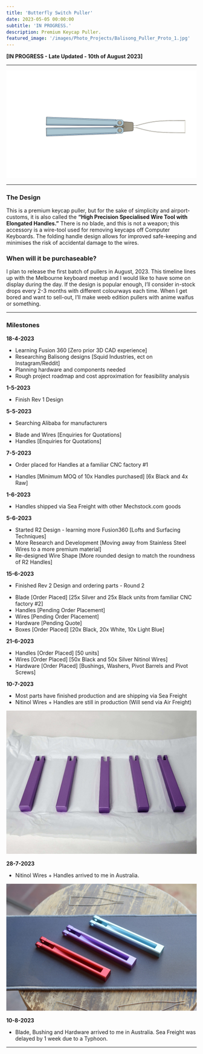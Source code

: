 ```yaml
---
title: 'Butterfly Switch Puller'
date: 2023-05-05 00:00:00
subtitle: 'IN PROGRESS.'
description: Premium Keycap Puller.
featured_image: '/images/Photo_Projects/Balisong_Puller_Proto_1.jpg'
--- 
```


**[IN PROGRESS - Late Updated - 10th of August 2023]**

---
<div class="gallery3" data-columns="1">
	<img src="/images/Photo_Projects/Butterfly_Puller.png">
</div>

---

### The Design ###
This is a premium keycap puller, but for the sake of simplicity and airport-customs, it is also called the **“High Precision Specialised Wire Tool with Elongated Handles.”** There is no blade, and this is not a weapon; this accessory is a wire-tool used for removing keycaps off Computer Keyboards. The folding handle design allows for improved safe-keeping and minimises the risk of accidental damage to the wires.

### When will it be purchaseable? ###
I plan to release the first batch of pullers in August, 2023. This timeline lines up with the Melbourne keyboard meetup and I would like to have some on display during the day. 
If the design is popular enough, I’ll consider in-stock drops every 2-3 months with different colourways each time. When I get bored and want to sell-out, I’ll make weeb edition pullers with anime waifus or something.

---

### Milestones ###

**18-4-2023**
- Learning Fusion 360 [Zero prior 3D CAD experience]
- Researching Balisong designs [Squid Industries, ect on Instagram/Reddit]
- Planning hardware and components needed
- Rough project roadmap and cost approximation for feasibility analysis

**1-5-2023**
- Finish Rev 1 Design

**5-5-2023**
- Searching Alibaba for manufacturers 
* Blade and Wires [Enquiries for Quotations]
* Handles [Enquiries for Quotations]

**7-5-2023**
- Order placed for Handles at a familiar CNC factory #1
* Handles [Minimum MOQ of 10x Handles purchased] [6x Black and 4x Raw]

**1-6-2023**
- Handles shipped via Sea Freight with other Mechstock.com goods

**5-6-2023**
- Started R2 Design - learning more Fusion360 [Lofts and Surfacing Techniques]
- More Research and Development [Moving away from Stainless Steel Wires to a more premium material]
- Re-designed Wire Shape [More rounded design to match the roundness of R2 Handles]

**15-6-2023**
- Finished Rev 2 Design and ordering parts - Round 2
* Blade [Order Placed] [25x Silver and 25x Black units from familiar CNC factory #2]
* Handles [Pending Order Placement] 
* Wires [Pending Order Placement] 
* Hardware [Pending Quote]
* Boxes [Order Placed] [20x Black, 20x White, 10x Light Blue]

**21-6-2023**
* Handles [Order Placed] [50 units]
* Wires [Order Placed] [50x Black and 50x Silver Nitinol Wires]
* Hardware [Order Placed] [Bushings, Washers, Pivot Barrels and Pivot Screws]

**10-7-2023**
* Most parts have finished production and are shipping via Sea Freight
* Nitinol Wires + Handles are still in production (Will send via Air Freight)

<div class="gallery3" data-columns="1">
	<img src="/images/Photo_Projects/DDS_Purple.jpg">
</div>

**28-7-2023**
* Nitinol Wires + Handles arrived to me in Australia. 
  
<div class="gallery3" data-columns="1">
	<img src="/images/Photo_Projects/Balisong_Keycap_Puller.jpg">
</div>

**10-8-2023**
* Blade, Bushing and Hardware arrived to me in Australia. Sea Freight was delayed by 1 week due to a Typhoon.

---

